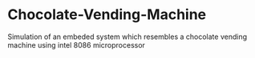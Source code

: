 # Chocolate-Vending-Machine
Simulation of an embeded system which resembles a chocolate vending machine using intel 8086 microprocessor
